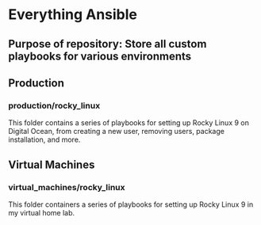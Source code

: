 # Everything Ansible

## Purpose of repository: Store all custom playbooks for various environments

## Production

### production/rocky_linux

This folder contains a series of playbooks for setting up Rocky Linux 9 on Digital Ocean, from creating a new user, removing users, package installation, and more.

## Virtual Machines

### virtual_machines/rocky_linux

This folder containers a series of playbooks for setting up Rocky Linux 9 in my virtual home lab.
